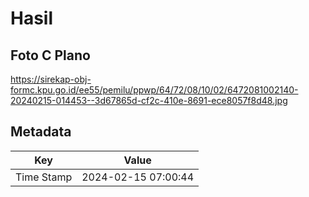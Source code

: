 # Hasil

## Foto C Plano

https://sirekap-obj-formc.kpu.go.id/ee55/pemilu/ppwp/64/72/08/10/02/6472081002140-20240215-014453--3d67865d-cf2c-410e-8691-ece8057f8d48.jpg


## Metadata

| Key        | Value               |
| ---------- | ------------------- |
| Time Stamp | 2024-02-15 07:00:44 |




